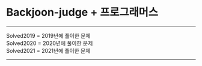 # Backjoon-judge + 프로그래머스
***
Solved2019 = 2019년에 풀이한 문제    
Solved2020 = 2020년에 풀이한 문제    
Solved2021 = 2021년에 풀이한 문제    
***
 
